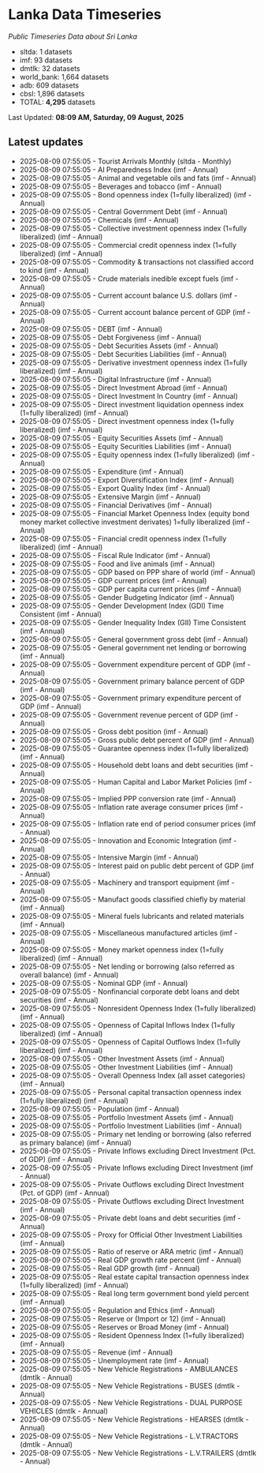 # Lanka Data Timeseries
*Public Timeseries Data about Sri Lanka*

* sltda: 1 datasets
* imf: 93 datasets
* dmtlk: 32 datasets
* world_bank: 1,664 datasets
* adb: 609 datasets
* cbsl: 1,896 datasets
* TOTAL: **4,295** datasets

Last Updated: **08:09 AM, Saturday, 09 August, 2025**

## Latest updates

* 2025-08-09 07:55:05 - Tourist Arrivals Monthly (sltda - Monthly)
* 2025-08-09 07:55:05 - AI Preparedness Index (imf - Annual)
* 2025-08-09 07:55:05 - Animal and vegetable oils and fats (imf - Annual)
* 2025-08-09 07:55:05 - Beverages and tobacco (imf - Annual)
* 2025-08-09 07:55:05 - Bond openness index (1=fully liberalized) (imf - Annual)
* 2025-08-09 07:55:05 - Central Government Debt (imf - Annual)
* 2025-08-09 07:55:05 - Chemicals (imf - Annual)
* 2025-08-09 07:55:05 - Collective investment openness index (1=fully liberalized) (imf - Annual)
* 2025-08-09 07:55:05 - Commercial credit openness index (1=fully liberalized) (imf - Annual)
* 2025-08-09 07:55:05 - Commodity & transactions not classified accord to kind (imf - Annual)
* 2025-08-09 07:55:05 - Crude materials inedible except fuels (imf - Annual)
* 2025-08-09 07:55:05 - Current account balance U.S. dollars (imf - Annual)
* 2025-08-09 07:55:05 - Current account balance percent of GDP (imf - Annual)
* 2025-08-09 07:55:05 - DEBT (imf - Annual)
* 2025-08-09 07:55:05 - Debt Forgiveness (imf - Annual)
* 2025-08-09 07:55:05 - Debt Securities Assets (imf - Annual)
* 2025-08-09 07:55:05 - Debt Securities Liabilities (imf - Annual)
* 2025-08-09 07:55:05 - Derivative investment openness index (1=fully liberalized) (imf - Annual)
* 2025-08-09 07:55:05 - Digital Infrastructure (imf - Annual)
* 2025-08-09 07:55:05 - Direct Investment Abroad (imf - Annual)
* 2025-08-09 07:55:05 - Direct Investment In Country (imf - Annual)
* 2025-08-09 07:55:05 - Direct investment liquidation openness index (1=fully liberalized) (imf - Annual)
* 2025-08-09 07:55:05 - Direct investment openness index (1=fully liberalized) (imf - Annual)
* 2025-08-09 07:55:05 - Equity Securities Assets (imf - Annual)
* 2025-08-09 07:55:05 - Equity Securities Liabilities (imf - Annual)
* 2025-08-09 07:55:05 - Equity openness index (1=fully liberalized) (imf - Annual)
* 2025-08-09 07:55:05 - Expenditure (imf - Annual)
* 2025-08-09 07:55:05 - Export Diversification Index (imf - Annual)
* 2025-08-09 07:55:05 - Export Quality Index (imf - Annual)
* 2025-08-09 07:55:05 - Extensive Margin (imf - Annual)
* 2025-08-09 07:55:05 - Financial Derivatives (imf - Annual)
* 2025-08-09 07:55:05 - Financial Market Openness Index (equity bond money market collective investment derivates) 1=fully liberalized (imf - Annual)
* 2025-08-09 07:55:05 - Financial credit openness index (1=fully liberalized) (imf - Annual)
* 2025-08-09 07:55:05 - Fiscal Rule Indicator (imf - Annual)
* 2025-08-09 07:55:05 - Food and live animals (imf - Annual)
* 2025-08-09 07:55:05 - GDP based on PPP share of world (imf - Annual)
* 2025-08-09 07:55:05 - GDP current prices (imf - Annual)
* 2025-08-09 07:55:05 - GDP per capita current prices (imf - Annual)
* 2025-08-09 07:55:05 - Gender Budgeting Indicator (imf - Annual)
* 2025-08-09 07:55:05 - Gender Development Index (GDI) Time Consistent (imf - Annual)
* 2025-08-09 07:55:05 - Gender Inequality Index (GII) Time Consistent (imf - Annual)
* 2025-08-09 07:55:05 - General government gross debt (imf - Annual)
* 2025-08-09 07:55:05 - General government net lending or borrowing (imf - Annual)
* 2025-08-09 07:55:05 - Government expenditure percent of GDP (imf - Annual)
* 2025-08-09 07:55:05 - Government primary balance percent of GDP (imf - Annual)
* 2025-08-09 07:55:05 - Government primary expenditure percent of GDP (imf - Annual)
* 2025-08-09 07:55:05 - Government revenue percent of GDP (imf - Annual)
* 2025-08-09 07:55:05 - Gross debt position (imf - Annual)
* 2025-08-09 07:55:05 - Gross public debt percent of GDP (imf - Annual)
* 2025-08-09 07:55:05 - Guarantee openness index (1=fully liberalized) (imf - Annual)
* 2025-08-09 07:55:05 - Household debt loans and debt securities (imf - Annual)
* 2025-08-09 07:55:05 - Human Capital and Labor Market Policies (imf - Annual)
* 2025-08-09 07:55:05 - Implied PPP conversion rate (imf - Annual)
* 2025-08-09 07:55:05 - Inflation rate average consumer prices (imf - Annual)
* 2025-08-09 07:55:05 - Inflation rate end of period consumer prices (imf - Annual)
* 2025-08-09 07:55:05 - Innovation and Economic Integration (imf - Annual)
* 2025-08-09 07:55:05 - Intensive Margin (imf - Annual)
* 2025-08-09 07:55:05 - Interest paid on public debt percent of GDP (imf - Annual)
* 2025-08-09 07:55:05 - Machinery and transport equipment (imf - Annual)
* 2025-08-09 07:55:05 - Manufact goods classified chiefly by material (imf - Annual)
* 2025-08-09 07:55:05 - Mineral fuels lubricants and related materials (imf - Annual)
* 2025-08-09 07:55:05 - Miscellaneous manufactured articles (imf - Annual)
* 2025-08-09 07:55:05 - Money market openness index (1=fully liberalized) (imf - Annual)
* 2025-08-09 07:55:05 - Net lending or borrowing (also referred as overall balance) (imf - Annual)
* 2025-08-09 07:55:05 - Nominal GDP (imf - Annual)
* 2025-08-09 07:55:05 - Nonfinancial corporate debt loans and debt securities (imf - Annual)
* 2025-08-09 07:55:05 - Nonresident Openness Index (1=fully liberalized) (imf - Annual)
* 2025-08-09 07:55:05 - Openness of Capital Inflows Index (1=fully liberalized) (imf - Annual)
* 2025-08-09 07:55:05 - Openness of Capital Outflows Index (1=fully liberalized) (imf - Annual)
* 2025-08-09 07:55:05 - Other Investment Assets (imf - Annual)
* 2025-08-09 07:55:05 - Other Investment Liabilities (imf - Annual)
* 2025-08-09 07:55:05 - Overall Openness Index (all asset categories) (imf - Annual)
* 2025-08-09 07:55:05 - Personal capital transaction openness index (1=fully liberalized) (imf - Annual)
* 2025-08-09 07:55:05 - Population (imf - Annual)
* 2025-08-09 07:55:05 - Portfolio Investment Assets (imf - Annual)
* 2025-08-09 07:55:05 - Portfolio Investment Liabilities (imf - Annual)
* 2025-08-09 07:55:05 - Primary net lending or borrowing (also referred as primary balance) (imf - Annual)
* 2025-08-09 07:55:05 - Private Inflows excluding Direct Investment (Pct. of GDP) (imf - Annual)
* 2025-08-09 07:55:05 - Private Inflows excluding Direct Investment (imf - Annual)
* 2025-08-09 07:55:05 - Private Outflows excluding Direct Investment (Pct. of GDP) (imf - Annual)
* 2025-08-09 07:55:05 - Private Outflows excluding Direct Investment (imf - Annual)
* 2025-08-09 07:55:05 - Private debt loans and debt securities (imf - Annual)
* 2025-08-09 07:55:05 - Proxy for Official Other Investment Liabilities (imf - Annual)
* 2025-08-09 07:55:05 - Ratio of reserve or ARA metric (imf - Annual)
* 2025-08-09 07:55:05 - Real GDP growth rate percent (imf - Annual)
* 2025-08-09 07:55:05 - Real GDP growth (imf - Annual)
* 2025-08-09 07:55:05 - Real estate capital transaction openness index (1=fully liberalized) (imf - Annual)
* 2025-08-09 07:55:05 - Real long term government bond yield percent (imf - Annual)
* 2025-08-09 07:55:05 - Regulation and Ethics (imf - Annual)
* 2025-08-09 07:55:05 - Reserve or (Import or 12) (imf - Annual)
* 2025-08-09 07:55:05 - Reserves or Broad Money (imf - Annual)
* 2025-08-09 07:55:05 - Resident Openness Index (1=fully liberalized) (imf - Annual)
* 2025-08-09 07:55:05 - Revenue (imf - Annual)
* 2025-08-09 07:55:05 - Unemployment rate (imf - Annual)
* 2025-08-09 07:55:05 - New Vehicle Registrations - AMBULANCES (dmtlk - Annual)
* 2025-08-09 07:55:05 - New Vehicle Registrations - BUSES (dmtlk - Annual)
* 2025-08-09 07:55:05 - New Vehicle Registrations - DUAL PURPOSE VEHICLES (dmtlk - Annual)
* 2025-08-09 07:55:05 - New Vehicle Registrations - HEARSES (dmtlk - Annual)
* 2025-08-09 07:55:05 - New Vehicle Registrations - L.V.TRACTORS (dmtlk - Annual)
* 2025-08-09 07:55:05 - New Vehicle Registrations - L.V.TRAILERS (dmtlk - Annual)